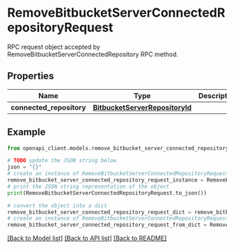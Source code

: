 # RemoveBitbucketServerConnectedRepositoryRequest

RPC request object accepted by RemoveBitbucketServerConnectedRepository RPC method.

## Properties

Name | Type | Description | Notes
------------ | ------------- | ------------- | -------------
**connected_repository** | [**BitbucketServerRepositoryId**](BitbucketServerRepositoryId.md) |  | [optional] 

## Example

```python
from openapi_client.models.remove_bitbucket_server_connected_repository_request import RemoveBitbucketServerConnectedRepositoryRequest

# TODO update the JSON string below
json = "{}"
# create an instance of RemoveBitbucketServerConnectedRepositoryRequest from a JSON string
remove_bitbucket_server_connected_repository_request_instance = RemoveBitbucketServerConnectedRepositoryRequest.from_json(json)
# print the JSON string representation of the object
print(RemoveBitbucketServerConnectedRepositoryRequest.to_json())

# convert the object into a dict
remove_bitbucket_server_connected_repository_request_dict = remove_bitbucket_server_connected_repository_request_instance.to_dict()
# create an instance of RemoveBitbucketServerConnectedRepositoryRequest from a dict
remove_bitbucket_server_connected_repository_request_from_dict = RemoveBitbucketServerConnectedRepositoryRequest.from_dict(remove_bitbucket_server_connected_repository_request_dict)
```
[[Back to Model list]](../README.md#documentation-for-models) [[Back to API list]](../README.md#documentation-for-api-endpoints) [[Back to README]](../README.md)


